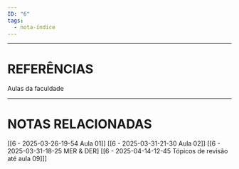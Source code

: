 ```yaml
---
ID: "6"
tags:
  - nota-índice
---
```

--- 

# REFERÊNCIAS 

Aulas da faculdade

---

# NOTAS RELACIONADAS
[[6 - 2025-03-26-19-54 Aula 01]]
[[6 - 2025-03-31-21-30 Aula 02]]
[[6 - 2025-03-31-18-25 MER & DER]
[[6 - 2025-04-14-12-45 Tópicos de revisão até aula 09]]]